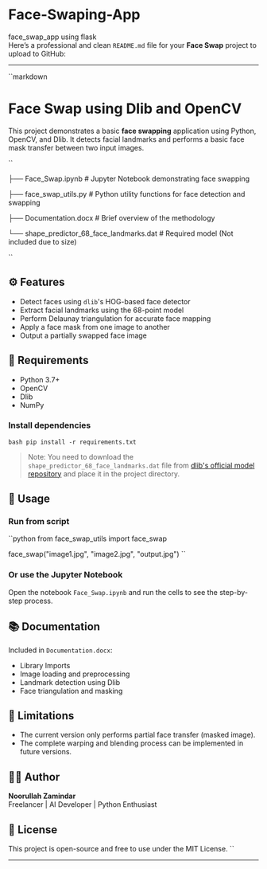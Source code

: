    # Face-Swaping-App
face_swap_app using flask               
Here’s a professional and clean `README.md` file for your **Face Swap** project to upload to GitHub:

---            
                       
``markdown                                           
# Face Swap using Dlib and OpenCV                    

This project demonstrates a basic **face swapping** application using Python, OpenCV, and Dlib. It detects facial landmarks and performs a basic face mask transfer between two input images.                   
                                                                                                                                                                                                          
``                                                                                                                                                                                                                                                                                                                                                                                                                      
                                                                                                                                                                                                                                                                                                                                                                                             
├── Face_Swap.ipynb           # Jupyter Notebook demonstrating face swapping                                                                               
                                                                                                                                       
├── face_swap_utils.py        # Python utility functions for face detection and swapping                                                                                                                                                                                                                                                                                     
                                                                                      
├── Documentation.docx        # Brief overview of the methodology                                                                                                                                                         
                                                                                                                                                                     
└── shape_predictor_68_face_landmarks.dat  # Required model (Not included due to size)                                                                           
                                    
``                                   
                                       
## ⚙️ Features

- Detect faces using `dlib`'s HOG-based face detector   
- Extract facial landmarks using the 68-point model
- Perform Delaunay triangulation for accurate face mapping
- Apply a face mask from one image to another
- Output a partially swapped face image

## 🧠 Requirements

- Python 3.7+
- OpenCV
- Dlib
- NumPy
                   
### Install dependencies

``bash
pip install -r requirements.txt
``

> Note: You need to download the `shape_predictor_68_face_landmarks.dat` file from [dlib's official model repository](http://dlib.net/files/shape_predictor_68_face_landmarks.dat.bz2) and place it in the project directory.

## 📝 Usage

### Run from script
``python
from face_swap_utils import face_swap

face_swap("image1.jpg", "image2.jpg", "output.jpg")
``

### Or use the Jupyter Notebook
Open the notebook `Face_Swap.ipynb` and run the cells to see the step-by-step process.

## 📚 Documentation

Included in `Documentation.docx`:
- Library Imports
- Image loading and preprocessing
- Landmark detection using Dlib
- Face triangulation and masking

## 🚧 Limitations

- The current version only performs partial face transfer (masked image).
- The complete warping and blending process can be implemented in future versions.

## 👨‍💻 Author

**Noorullah Zamindar**  
Freelancer | AI Developer | Python Enthusiast

## 📝 License

This project is open-source and free to use under the MIT License.
``

---

